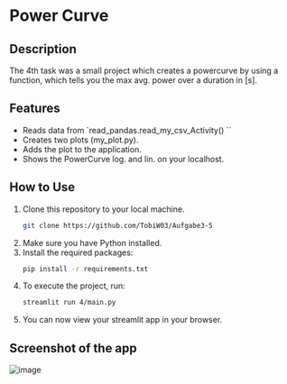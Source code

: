 # Power Curve
## Description
The 4th task was a small project which creates a powercurve by using a function, which tells you the max avg. power over a duration in [s].
## Features
- Reads data from `read_pandas.read_my_csv_Activity() ``
- Creates two plots (my_plot.py).
- Adds the plot to the application.
- Shows the PowerCurve log. and lin. on your localhost.
## How to Use
1. Clone this repository to your local machine.
    ```bash
    git clone https://github.com/TobiW03/Aufgabe3-5
    ```
2. Make sure you have Python installed.
3. Install the required packages:
    ```bash
    pip install -r requirements.txt
    ```
4. To execute the project, run:
     ```bash
    streamlit run 4/main.py
    ```
5. You can now view your streamlit app in your browser.
## Screenshot of the app
![image](https://github.com/TobiW03/Aufgabe3-5/assets/163830822/de2f0655-067a-474f-b9c2-0fee65b62b28)

